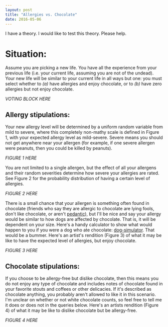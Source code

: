 ```yaml
---
layout: post
title: "Allergies vs. Chocolate"
date: 2016-05-06
---
```

I have a theory. I would like to test this theory. Please help. 

# Situation:

Assume you are picking a new life. You have all the experience from your previous life (i.e. your current life, assuming you are not of the undead). Your new life will be similar to your current life in all ways but one: you must select whether to *(a)* have allergies and enjoy chocolate, or to *(b)* have zero allergies but not enjoy chocolate. 

*VOTING BLOCK HERE*

## Allergy stipulations:

Your new allergy level will be determined by a uniform random variable from mild to severe, where this completely non-mathy 
scale is defined in Figure 1, with your expected allergy level as mild-severe. Severe means you should not get anywhere near
your allergen (for example, if one severe allergen were peanuts, then you could be killed by peanuts). 

*FIGURE 1 HERE*

You are not limited to a single allergen, but the effect of all your allergens and their random severities determine how severe your allergies are rated. See Figure 2 for the probability distribution of having a certain level of allergies.

*FIGURE 2 HERE*

There is a small chance that your allergen is something often found in chocolate (friends who say they are allergic to chocolate are lying fools, don't like chocolate, or aren't [pedantic](http://www.nyallergy.com/chocolate-allergy.php)), but I'll be nice and say your allergy would be similar to how dogs are affected by chocolate. That is, it will be dependent on your size. Here's a handy calculator to show what would happen to you if you were a dog who ate chocolate: 
[dog-simulator](http://www.petmd.com/dog/chocolate-toxicity). That would be a bummer. Here's an artist's rendition (Figure 3) of what it may be like to have the expected level of allergies, but enjoy chocolate. 

*FIGURE 3 HERE*


## Chocolate stipulations:

If you choose to be allergy-free but dislike chocolate, then this means you do not enjoy any type of chocolate and includes 
notes of chocolate found in your favorite stouts and coffees or other delicacies. If it's described as chocolate anything, you probably aren't allowed to like it in this scenario. I'm unclear on whether or not white chocolate counts, so feel free to tell me it does or does not in the queries below. Here's an artists rendition (Figure 4) of what it may be like to dislike chocolate but be allergy-free. 

*FIGURE 4 HERE*
